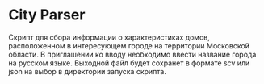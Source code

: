 # City Parser

Скрипт для сбора информации о характеристиках домов, расположенном в интересующем городе на территории Московской области.
В приглашении ко вводу необходимо ввести название города на русском языке. Выходной файл будет сохранет в формате scv или json на выбор в директории запуска скрипта.
